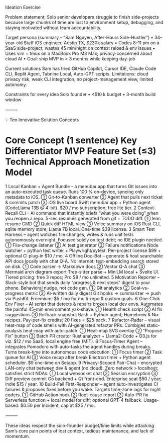 Ideation Exercise

Problem statement: Solo senior developers struggle to finish side-projects because large chunks of time are lost to environment setup, debugging, and staying motivated without team accountability.

Target persona (summary – “Sam Nguyen, After-Hours Side-Hustler”)
	•	34-year-old Staff iOS engineer, Austin TX, $230k salary
	•	Codes 8-11 pm on a SaaS side-project; wastes 45 min/night on context reload & env issues
	•	Uses vim + tmux on a MacBook Pro M3 Max; privacy-concerned about cloud AI
	•	Goal: ship MVP in < 3 months while keeping day-job

Current solutions Sam has tried
GitHub Copilot, Cursor IDE, Claude Code CLI, Replit Agent, Tabnine Local, Auto-GPT scripts.
Limitations: cloud privacy risk, weak CLI integration, no project-management view, limited autonomy.

Constraints for every idea
Solo founder • <$10 k budget • 3-month build window

⸻

💡 Ten Innovative Solution Concepts

#	Core Concept (1 sentence)	Key Differentiator	MVP Feature Set (≤3)	Technical Approach	Monetization Model
1	Local Kanban + Agent Bundle – a menubar app that turns Git issues into an auto-executed task queue.	Runs 100 % on-device, syncing only metadata to iOS.	① Git-to-Kanban converter ② Agent that pulls next ticket & commits patch ③ iOS live board	Swift menubar app + Python agent (CodeLlama 13B @ 4-bit).	$20 / mo subscription; free lite tier.
2	Context-Recall CLI – AI command that instantly briefs “what you were doing” when you reopen a repo.	5-sec resumés generated from git + TODO diff.	① lean resume CMD ② Quick diff HTML view ③ Voice summary on iOS	Rust CLI, sqlite memory store, Llama 7B local.	One-time $39 license.
3	Smart Test Harness – agent watches file changes, writes & runs unit tests autonomously overnight.	Focused solely on test debt; no IDE plugin needed.	① File-change listener ② AI test generator ③ Failure notifications	Node watcher + python test writer + Playwright/pytest.	Per-project license $99 + optional CI plug-in $10 / mo.
4	Offline Doc-Bot – generate & host searchable API docs locally with chat Q-A.	No internet; text-embedding search stored on disk.	① Code parser → Markdown docs ② Vector Q-A chat ③ Mermaid arch diagram export	Tree-sitter parse + MiniLM local + Svelte UI.	Tiered pricing: free 3 repos; Pro $8 / mo unlimited.
5	Motivation Reporter – Slack-style bot that sends daily “progress & next steps” digest to your phone.	Behavioral nudge, not code gen.	① Git analytics ② Goal-vs-progress metric ③ AI-written daily digest	Git hooks → summarizer → push via PushKit.	Freemium; $5 / mo for multi-repo & custom goals.
6	One-Click Env Fixer – AI script that detects & repairs broken local dev envs.	Automates the painful 45-min environment yak-shave.	① Health check script ② AI fix suggestions ③ Rollback snapshot	Bash + Python agent; Homebrew & Nix recipes.	Pay-per-fix credits; 20 fixes = $25 pack.
7	Refactor-Radar – visual heat-map of code smells with AI-generated refactor PRs.	Combines static-analysis heat-map with auto-patch.	① Heat-map SVG overlay ② “Propose Fix” button ③ Batch PR creator	Rust analyzer + Llama2-Code + D3.js for viz.	$12 / mo SaaS; local engine free (MIT).
8	Focus-Timer Agent – integrates Pomodoro with auto-tasks the agent handles during breaks.	Turns break-time into autonomous code execution.	① Focus timer ② Task queue for AI ③ Voice recap after break	Electron timer + Python agent scheduler.	$9 one-time on Setapp.
9	Privacy-Scoped Pair-Chat – encrypted LAN-only chat between dev & agent (no cloud).	Zero network > localhost; satisfies strict NDAs.	① Local websocket chat ② Session encryption ③ Diff preview commit	Go backend + Qt front-end.	Enterprise seat $50 / year; indie $15 / year.
10	Build-Fail First-Responder – agent auto-investigates CI failures & proposes fixes before you wake.	Targets time-zone lags for night coders.	① GitHub Action hook ② Root-cause report ③ Auto-PR fix	Serverless function + local model for diff; optional GPT-4 fallback.	Usage-based: $0.50 per incident, cap at $25 / mo.


⸻

These ideas respect the solo-founder budget/time limits while attacking Sam’s core pain points of lost context, tedious maintenance, and lack of momentum.